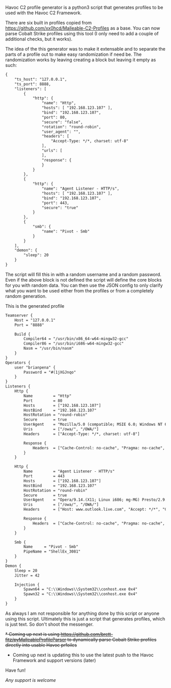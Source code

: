 Havoc C2 profile generator is a python3 script that generates profiles to be used with the Havoc C2 Framework.

There are six built in profiles copied from https://github.com/xx0hcd/Malleable-C2-Profiles as a base. You can
now parse Cobalt Strike profiles using this tool (I only need to add a couple of additional checks, but it works).

The idea of the this generator was to make it extensable and to separate the parts of a profile out to make easy 
randomization if need be. The randomization works by leaving creating a block but leaving it empty as such:
```txt
{
    "ts_host": "127.0.0.1",
    "ts_port": 8888,
    "listeners": [
        { 
            "http": {
                "name": "Http",
                "hosts": [ "192.168.123.107" ],
                "bind": "192.168.123.107",
                "port": 80,
                "secure": "false",
                "rotation": "round-robin",
                "user_agent": "",
                "headers": [
                    "Accept-Type: */*, charset: utf-8"
                ],
                "urls": [
                ],
                "response": {
                }
            } 
        },
        { 
            "http": {
                "name": "Agent Listener - HTTP/s",
                "hosts": [ "192.168.123.107" ],
                "bind": "192.168.123.107",
                "port": 443,
                "secure": "true"
            }
        },
        { 
            "smb": {
                "name": "Pivot - Smb"
            }
        }
    ],
    "demon": {
        "sleep": 20
    }
}
```

The script will fill this in with a random username and a random password. Even if the above block is not defined the
script will define the core blocks for you with random data. You can then use the JSON config to only clarify what 
you want to be used either from the profiles or from a completely random generation.

This is the generated profile
```txt
Teamserver {
    Host = "127.0.0.1"
    Port = "8888"

    Build {
        Compiler64 = "/usr/bin/x86_64-w64-mingw32-gcc"
        Compiler86 = "/usr/bin/i686-w64-mingw32-gcc"
        Nasm = "/usr/bin/nasm"
    }
}
Operators {
    user "brianpena" {
        Password = "#(1jXGJnqo"
    }
}
Listeners {
    Http {
        Name         = "Http"
        Port         = 80
        Hosts        = ["192.168.123.107"]
        HostBind     = "192.168.123.107"
        HostRotation = "round-robin"
        Secure       = true
        UserAgent    = "Mozilla/5.0 (compatible; MSIE 6.0; Windows NT 6.0; Trident/4.1)"
        Uris         = ["/owa/", "/OWA/"]
        Headers      = ["Accept-Type: */*, charset: utf-8"]

        Response {
            Headers  = ["Cache-Control: no-cache", "Pragma: no-cache", "Content-Type: text/html; charset=utf-8", "Server: Microsoft-IIS/10.0", "request-id: 6cfcf35d-0680-4853-98c4-b16723708fc9", "X-CalculatedBETarget: BY2PR06MB549.namprd06.prod.outlook.com", "X-Content-Type-Options: nosniff", "X-OWA-Version: 15.1.1240.20", "X-OWA-OWSVersion: V2017_06_15", "X-OWA-MinimumSupportedOWSVersion: V2_6", "X-Frame-Options: SAMEORIGIN", "X-DiagInfo: BY2PR06MB549", "X-UA-Compatible: IE=EmulateIE7", "X-Powered-By: ASP.NET", "X-FEServer: CY4PR02CA0010", "Connection: close"]
        }
    }

    Http {
        Name         = "Agent Listener - HTTP/s"
        Port         = 443
        Hosts        = ["192.168.123.107"]
        HostBind     = "192.168.123.107"
        HostRotation = "round-robin"
        Secure       = true
        UserAgent    = "Opera/9.14.(X11; Linux i686; mg-MG) Presto/2.9.162 Version/11.00"
        Uris         = ["/owa/", "/OWA/"]
        Headers      = ["Host: www.outlook.live.com", "Accept: */*", "Cookie: MicrosoftApplicationsTelemetryDeviceId=95c18d8-4dce9854;ClientId=1C0F6C5D910F9;MSPAuth=3EkAjDKjI;xid=730bf7;wla42=ZG0yMzA2KjEs"]

        Response {
            Headers  = ["Cache-Control: no-cache", "Pragma: no-cache", "Content-Type: text/html; charset=utf-8", "Server: Microsoft-IIS/10.0", "request-id: 6cfcf35d-0680-4853-98c4-b16723708fc9", "X-CalculatedBETarget: BY2PR06MB549.namprd06.prod.outlook.com", "X-Content-Type-Options: nosniff", "X-OWA-Version: 15.1.1240.20", "X-OWA-OWSVersion: V2017_06_15", "X-OWA-MinimumSupportedOWSVersion: V2_6", "X-Frame-Options: SAMEORIGIN", "X-DiagInfo: BY2PR06MB549", "X-UA-Compatible: IE=EmulateIE7", "X-Powered-By: ASP.NET", "X-FEServer: CY4PR02CA0010", "Connection: close"]
        }
    }

    Smb {
        Name     = "Pivot - Smb"
        PipeName = "ShellEx_3081"
    }
}
Demon {
    Sleep = 20
    Jitter = 42

    Injection {
        Spawn64 = "C:\\Windows\\System32\\conhost.exe 0x4"
        Spawn32 = "C:\\Windows\\System32\\conhost.exe 0x4"
    }
}
```

As always I am not responsible for anything done by this script or anyone using this script. Ultimately this is just a
script that generates profiles, which is just text. So don't shoot the messenger.

~~* Coming up next is using https://github.com/brett-fitz/pyMalleableProfileParser to dynamically parse Cobalt Strike profiles directly into usable Havoc prfoiles~~
* Coming up next is updating this to use the latest push to the Havoc Framework and support versions (later)

Have fun!

*Any support is welcome*
